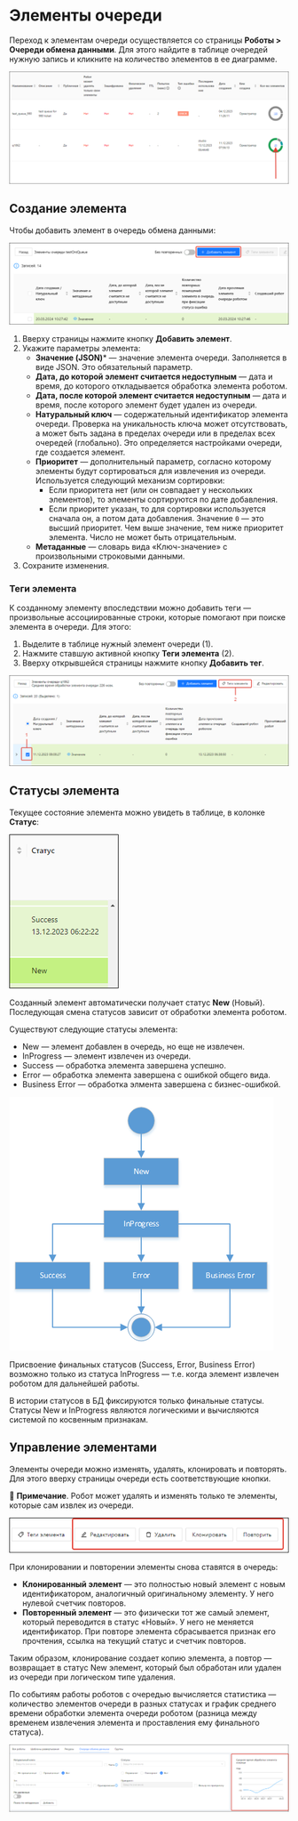 # Элементы очереди

Переход к элементам очереди осуществляется со страницы **Роботы > Очереди обмена данными**. Для этого найдите в таблице очередей нужную запись и кликните на количество элементов в ее диаграмме.

![](<../../../.gitbook/assets1/come-in-queue.png>)

## Создание элемента

Чтобы добавить элемент в очередь обмена данными:
   
![](<../../../.gitbook/assets1/add-item-button-old-ui.png>)

1. Вверху страницы нажмите кнопку **Добавить элемент**.
2. Укажите параметры элемента:
   * **Значение (JSON)**\* — значение элемента очереди. Заполняется в виде JSON. Это обязательный параметр.
   * **Дата, до которой элемент считается недоступным** — дата и время, до которого откладывается обработка элемента роботом.
   * **Дата, после которой элемент считается недоступным** — дата и время, после которого элемент будет удален из очереди.
   * **Натуральный ключ** — содержательный идентификатор элемента очереди. Проверка на уникальность ключа может отсутствовать, а может быть задана в пределах очереди или в пределах всех очередей (глобально). Это определяется настройками очереди, где создается элемент.
   * **Приоритет** — дополнительный параметр, согласно которому элементы будут сортироваться для извлечения из очереди. Используется следующий механизм сортировки:
     * Если приоритета нет (или он совпадает у нескольких элементов), то элементы сортируются по дате добавления.
     * Если приоритет указан, то для сортировки используется сначала он, а потом дата добавления. Значение `0` — это высший приоритет. Чем выше значение, тем ниже приоритет элемента. Число не может быть отрицательным. 
   * **Метаданные** — словарь вида «Ключ-значение» с произвольными строковыми данными. 
3. Сохраните изменения.

### Теги элемента

К созданному элементу впоследствии можно добавить теги — произвольные ассоциированные строки, которые помогают при поиске элемента в очереди. Для этого:
1. Выделите в таблице нужный элемент очереди (1).
2. Нажмите ставшую активной кнопку **Теги элемента** (2).
3. Вверху открывшейся страницы нажмите кнопку **Добавить тег**.

![](<../../../.gitbook/assets1/add-item-tag.png>)


## Статусы элемента 

Текущее состояние элемента можно увидеть в таблице, в колонке **Статус**:

![](<../../../.gitbook/assets1/orch-item-state.png>)

Созданный элемент автоматически получает статус **New** (Новый). Последующая смена статусов зависит от обработки элемента роботом. 

Существуют следующие статусы элемента: 
* New — элемент добавлен в очередь, но еще не извлечен.
* InProgress — элемент извлечен из очереди.
* Success — обработка элемента завершена успешно.
* Error — обработка элемента завершена с ошибкой общего вида.
* Business Error — обработка элмента завершена с бизнес-ошибкой.

![](<../../../.gitbook/assets1/items-states-diargam.png>)  

Присвоение финальных статусов (Success, Error, Business Error) возможно только из статуса InProgress — т.е. когда элемент извлечен роботом для дальнейшей работы.

В истории статусов в БД фиксируются только финальные статусы. Статусы New и InProgress являются логическими и вычисляются системой по косвенным признакам.

## Управление элементами

Элементы очереди можно изменять, удалять, клонировать и повторять. Для этого вверху страницы очереди есть соответствующие кнопки.

:small_blue_diamond: **Примечание**. Робот может удалять и изменять только те элементы, которые сам извлек из очереди.

![](<../../../.gitbook/assets1/work-buttons-for-items.png>)

При клонировании и повторении элементы снова ставятся в очередь:
* **Клонированный элемент** — это полностью новый элемент с новым идентификатором, аналогичный оригинальному элементу. У него нулевой счетчик повторов.
* **Повторенный элемент** — это физически тот же самый элемент, который переводится в статус «Новый». У него не меняется идентификатор. При повторе элемента сбрасывается признак его прочтения, ссылка на текущий статус и счетчик повторов. 

Таким образом, клонирование создает копию элемента, а повтор — возвращает в статус New элемент, который был обработан или удален из очереди при логическом типе удаления.

По событиям работы роботов с очередью вычисляется статистика — количество элементов очереди в разных статусах и график среднего времени обработки элемента очереди роботом (разница между временем извлечения элемента и проставления ему финального статуса).   


![](<../../../.gitbook/assets1/average-item-processing-time.png>)


